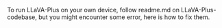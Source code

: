 To run LLaVA-Plus on your own device, follow readme.md on LLaVA-Plus-codebase, but you might encounter some error, here is how to fix them.

